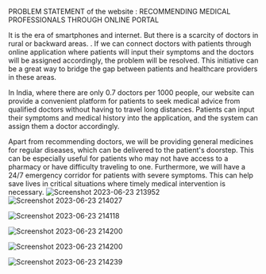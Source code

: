 PROBLEM STATEMENT of the website : RECOMMENDING MEDICAL PROFESSIONALS THROUGH ONLINE PORTAL

It is the era of smartphones and internet. But there is a scarcity of doctors in rural or backward areas. . If we
can connect doctors with patients through online application where patients will input their symptoms
and the doctors will be assigned accordingly, the problem will be resolved. This initiative can be a great way
to bridge the gap between patients and healthcare providers in these areas.

In India, where there are only 0.7 doctors per 1000 people, our website can provide a convenient platform
for patients to seek medical advice from qualified doctors without having to travel long distances. Patients
can input their symptoms and medical history into the application, and the system can assign them a
doctor accordingly.

Apart from recommending doctors, we will be providing general medicines for regular diseases, which can
be delivered to the patient's doorstep. This can be especially useful for patients who may not have access to
a pharmacy or have difficulty traveling to one. Furthermore, we will have a 24/7 emergency corridor for
patients with severe symptoms. This can help save lives in critical situations where timely medical
intervention is necessary.
![Screenshot 2023-06-23 213952](https://github.com/Saptarshi2120/Medic_Website/assets/98098917/e64307ab-676d-4921-bd79-108b7a018126)
![Screenshot 2023-06-23 214027](https://github.com/Saptarshi2120/Medic_Website/assets/98098917/0c2b889a-cd7c-44a5-a2b9-863033f63c74)

![Screenshot 2023-06-23 214118](https://github.com/Saptarshi2120/Medic_Website/assets/98098917/58bbcc05-7c8a-4788-8867-8f7962d5010e)

![Screenshot 2023-06-23 214200](https://github.com/Saptarshi2120/Medic_Website/assets/98098917/112c0614-3a32-4404-a903-14438b793361)


![Screenshot 2023-06-23 214200](https://github.com/Saptarshi2120/Medic_Website/assets/98098917/27bae335-8df4-4263-84be-bd889bb6ed90)

![Screenshot 2023-06-23 214239](https://github.com/Saptarshi2120/Medic_Website/assets/98098917/3598b001-930e-49ab-8b18-43f7c6e20ee6)
